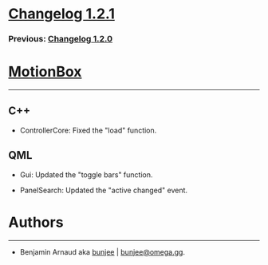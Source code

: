 # [Changelog 1.2.1](http://omega.gg/MotionBox/changes/1.2.1.html)

### Previous: [Changelog 1.2.0](1.2.0.html)

# [MotionBox](http://omega.gg/MotionBox)
---

## C++

- ControllerCore: Fixed the "load" function.


## QML

- Gui: Updated the "toggle bars" function.

- PanelSearch: Updated the "active changed" event.


# Authors
---

- Benjamin Arnaud aka [bunjee](http://bunjee.me) | <bunjee@omega.gg>.
